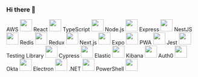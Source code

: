 ### Hi there 👋
AWS
<img height="32" width="32" src="https://cdn.simpleicons.org/amazonaws/FF9900" />
React
<img height="32" width="32" src="https://cdn.simpleicons.org/react/61DAFB" />
TypeScript
<img height="32" width="32" src="https://cdn.simpleicons.org/typescript/3178C6" />
Node.js
<img height="32" width="32" src="https://cdn.simpleicons.org/nodedotjs/339933" />
Express
<img height="32" width="32" src="https://cdn.simpleicons.org/express/000000" />
NestJS
<img height="32" width="32" src="https://cdn.simpleicons.org/nestjs/E0234E" />
Redis
<img height="32" width="32" src="https://cdn.simpleicons.org/redis/DC382D" />
Redux
<img height="32" width="32" src="https://cdn.simpleicons.org/redux/764ABC" />
Next.js
<img height="32" width="32" src="https://cdn.simpleicons.org/nextdotjs/339933" />
Expo
<img height="32" width="32" src="https://cdn.simpleicons.org/expo/000020" />
PWA
<img height="32" width="32" src="https://cdn.simpleicons.org/pwa/5A0FC8" />
Jest
<img height="32" width="32" src="https://cdn.simpleicons.org/jest/C21325" />
Testing Library
<img height="32" width="32" src="https://cdn.simpleicons.org/testinglibrary/E33332" />
Cypress
<img height="32" width="32" src="https://cdn.simpleicons.org/cypress/17202C" />
Elastic
<img height="32" width="32" src="https://cdn.simpleicons.org/elastic/005571" />
Kibana
<img height="32" width="32" src="https://cdn.simpleicons.org/kibana/005571" />
Auth0
<img height="32" width="32" src="https://cdn.simpleicons.org/auth0/EB5424" />
Okta
<img height="32" width="32" src="https://cdn.simpleicons.org/okta/007DC1" />
Electron
<img height="32" width="32" src="https://cdn.simpleicons.org/electron/47848F" />
.NET
<img height="32" width="32" src="https://cdn.simpleicons.org/dotnet/512BD4" />
PowerShell
<img height="32" width="32" src="https://cdn.simpleicons.org/powershell/5391FE" />

<!--
**Alynie/Alynie** is a ✨ _special_ ✨ repository because its `README.md` (this file) appears on your GitHub profile.

Here are some ideas to get you started:

- 🔭 I’m currently working on ...
- 🌱 I’m currently learning ...
- 👯 I’m looking to collaborate on ...
- 🤔 I’m looking for help with ...
- 💬 Ask me about ...
- 📫 How to reach me: ...
- 😄 Pronouns: ...
- ⚡ Fun fact: ...
-->
